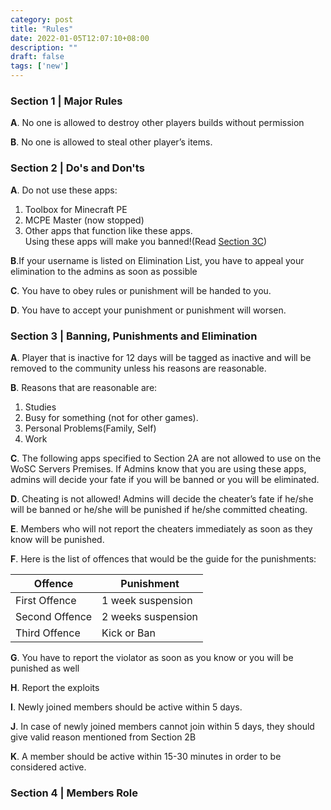 ```yaml
---
category: post
title: "Rules"
date: 2022-01-05T12:07:10+08:00
description: ""
draft: false
tags: ['new']
---
```

### Section 1 | Major Rules
**A**. No one is allowed to destroy other players builds without permission  

**B**. No one is allowed to steal other player’s items. 

### Section 2 | Do's and Don'ts
**A**. Do not use these apps:
1. Toolbox for Minecraft PE
2. MCPE Master (now stopped)
3. Other apps that function like these apps.  
Using these apps will make you banned!(Read [Section 3C](#section-3c))

**B**.If your username is listed on Elimination List, you have to appeal your elimination to the admins as soon as possible  

**C**. You have to obey rules or punishment will be handed to you.  

**D**. You have to accept your punishment or punishment will worsen.  
### Section 3 | Banning, Punishments and Elimination

**A**. Player that is inactive for 12 days will be tagged as inactive and will be removed to the community unless his reasons are reasonable.  

**B**. Reasons that are reasonable are:  
1. Studies
2. Busy for something (not for other games). 
3. Personal Problems(Family, Self)
4. Work  

**C**. The following apps specified to Section 2A are not allowed to use on the WoSC Servers Premises. If  Admins know that you are using these apps, admins will decide your fate if you will be banned or you will be eliminated.   

**D**. Cheating is not allowed! Admins will decide the cheater’s fate if he/she will be banned or  he/she will be punished if he/she committed cheating.  

**E**. Members who will not report the cheaters immediately as soon as they know will be punished.  

**F**. Here is the list of offences that would be the guide for the punishments:

|     Offence     |     Punishment     |
|-----------------|--------------------|
|  First Offence  | 1 week suspension  |
|  Second Offence | 2 weeks suspension |
|  Third Offence  | Kick or Ban        |

**G**. You have to report the violator as soon as you know or you will be punished as well  

**H**. Report the exploits

**I**. Newly joined members should be active within 5 days.  

**J**. In case of newly joined members cannot join within 5 days, they should give valid reason mentioned from Section 2B  

**K**.  A member should be active within 15-30 minutes in order to be considered active.  

### Section 4 | Members Role